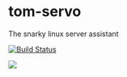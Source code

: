 # tom-servo

The snarky linux server assistant

[![Build Status](https://travis-ci.org/arecker/tom-servo.svg?branch=click)](https://travis-ci.org/arecker/tom-servo)

![](http://www.mst3kbots.com/Images/Servo_Med.jpg)
